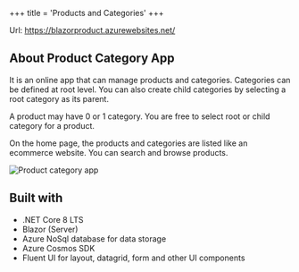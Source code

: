 +++
title = 'Products and Categories'
+++

Url: https://blazorproduct.azurewebsites.net/

## About Product Category App

It is an online app that can manage products and categories. Categories can be defined at root level. You can also create child categories by selecting a root category as its parent.

A product may have 0 or 1 category. You are free to select root or child category for a product. 

On the home page, the products and categories are listed like an ecommerce website. You can search and browse products.

![Product category app](../product-category.jpg "Product category app")

## Built with
- .NET Core 8 LTS
- Blazor (Server)
- Azure NoSql database for data storage
- Azure Cosmos SDK
- Fluent UI for layout, datagrid, form and other UI components
